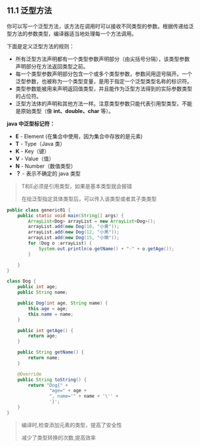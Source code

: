 ## 11.1 泛型方法

你可以写一个泛型方法，该方法在调用时可以接收不同类型的参数。根据传递给泛型方法的参数类型，编译器适当地处理每一个方法调用。

下面是定义泛型方法的规则：

- 所有泛型方法声明都有一个类型参数声明部分（由尖括号分隔），该类型参数声明部分在方法返回类型之前。
- 每一个类型参数声明部分包含一个或多个类型参数，参数间用逗号隔开。一个泛型参数，也被称为一个类型变量，是用于指定一个泛型类型名称的标识符。
- 类型参数能被用来声明返回值类型，并且能作为泛型方法得到的实际参数类型的占位符。
- 泛型方法体的声明和其他方法一样。注意类型参数只能代表引用型类型，不能是原始类型（像 **int、double、char** 等）。

**java 中泛型标记符：**

- **E** - Element (在集合中使用，因为集合中存放的是元素)
- **T** - Type（Java 类）
- **K** - Key（键）
- **V** - Value（值）
- **N** - Number（数值类型）
- **？** - 表示不确定的 java 类型

> T和E必须是引用类型，如果是基本类型就会报错
>
> 在给泛型指定具体类型后，可以传入该类型或者其子类类型

~~~java
public class generic01 {
    public static void main(String[] args) {
        ArrayList<Dog> arrayList = new ArrayList<Dog>();
        arrayList.add(new Dog(10, "小黄"));
        arrayList.add(new Dog(12, "小黑"));
        arrayList.add(new Dog(15, "小懒"));
        for (Dog o :arrayList) {
            System.out.println(o.getName() + "-" + o.getAge());
        }

    }
}

class Dog {
    public int age;
    public String name;

    public Dog(int age, String name) {
        this.age = age;
        this.name = name;
    }

    public int getAge() {
        return age;
    }

    public String getName() {
        return name;
    }

    @Override
    public String toString() {
        return "Dog{" +
                "age=" + age +
                ", name='" + name + '\'' +
                '}';
    }
}
~~~

> 编译时,检查添加元素的类型，提高了安全性
>
> 减少了类型转换的次数,提高效率